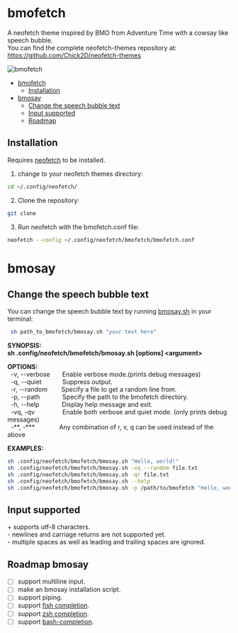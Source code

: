 # bmofetch

A neofetch theme inspired by BMO from Adventure Time with a cowsay like speech bubble.\
You can find the complete neofetch-themes repository at: https://github.com/Chick2D/neofetch-themes

![bmofetch](https://github.com/user-attachments/assets/1850e6a3-6ad2-4421-a73b-3259f9b064f1)

- [bmofetch](#bmofetch)
  - [Installation](#installation)
- [bmosay](#bmosay) 
  - [Change the speech bubble text](#change-the-speech-bubble-text)
  - [Input supported](#input-supported)
  - [Roadmap](#roadmap-bmosay)


## Installation
Requires [neofetch](https://github.com/dylanaraps/neofetch) to be installed.

1. change to your neofetch themes directory:
```bash
cd ~/.config/neofetch/
```
2. Clone the repository:
```bash
git clone
```
3. Run neofetch with the bmofetch.conf file:
```bash
neofetch --config ~/.config/neofetch/bmofetch/bmofetch.conf
```
# bmosay
## Change the speech bubble text

You can change the speech bubble text by running [bmosay.sh](https://github.com/donatienLeray/bmofetch/bmosay.sh) in your terminal:
```bash
 sh path_to_bmofetch/bmosay.sh "your text here"
```
**SYNOPSIS:\
  sh .config/neofetch/bmofetch/bmosay.sh [options] \<argument\>**

**OPTIONS:**\
&nbsp;&nbsp;-v, --verbose&nbsp;&nbsp;&nbsp;&nbsp;&nbsp;&nbsp;&nbsp;Enable verbose mode.(prints debug messages)\
&nbsp;&nbsp;-q, --quiet&nbsp;&nbsp;&nbsp;&nbsp;&nbsp;&nbsp; &nbsp; &nbsp; &nbsp;Suppress output.\
&nbsp;&nbsp;-r, --random &nbsp;&nbsp;&nbsp;&nbsp;&nbsp;&nbsp;&nbsp;Specify a file to get a random line from.\
&nbsp;&nbsp;-p, --path &nbsp;&nbsp;&nbsp;&nbsp; &nbsp; &nbsp;&nbsp;&nbsp;&nbsp;&nbsp;Specify the path to the bmofetch directory.\
&nbsp;&nbsp;-h, --help &nbsp;&nbsp;&nbsp;&nbsp; &nbsp; &nbsp;&nbsp;&nbsp;&nbsp;&nbsp;Display help message and exit.\
&nbsp;&nbsp;-vq, -qv &nbsp; &nbsp; &nbsp; &nbsp;&nbsp;&nbsp;&nbsp;&nbsp;&nbsp;&nbsp;&nbsp;&nbsp;Enable both verbose and quiet mode. (only prints debug messages)\
&nbsp;&nbsp;-\*\*, -\*\*\*&nbsp; &nbsp; &nbsp; &nbsp;&nbsp;&nbsp;&nbsp;&nbsp;&nbsp;&nbsp;&nbsp;Any combination of r, v, q can be used instead of the above

**EXAMPLES:**
```bash
sh .config/neofetch/bmofetch/bmosay.sh "Hello, world!"
sh .config/neofetch/bmofetch/bmosay.sh -vq --random file.txt
sh .config/neofetch/bmofetch/bmosay.sh -qr file.txt
sh .config/neofetch/bmofetch/bmosay.sh --help
sh .config/neofetch/bmofetch/bmosay.sh -p /path/to/bmofetch "Hello, world!"
```
## Input supported
\+ supports utf-8 characters.\
\- newlines and carriage returns are not supported yet.\
\- multiple spaces as well as leading and trailing spaces are ignored.

## Roadmap bmosay
- [ ] support multiline input.
- [ ] make an bmosay installation script.
- [ ] support piping.
- [ ] support [fish completion](https://fishshell.com/docs/current/completions.html).
- [ ] support [zsh completion](https://github.com/zsh-users/zsh/tree/master/Completion).
- [ ] support [bash-completion](https://github.com/scop/bash-completion).
